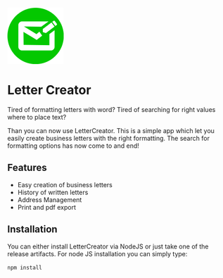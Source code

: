 ![Logo](https://raw.githubusercontent.com/Samuel3/LetterCreator/master/src/Logo_Small.png)
# Letter Creator
Tired of formatting letters with word? Tired of searching for right values where to place text?

Than you can now use LetterCreator. This is a simple app which let you easily create business letters with the right formatting. The search for formatting options has now come to and end!
## Features
* Easy creation of business letters
* History of written letters
* Address Management
* Print and pdf export

## Installation
You can either install LetterCreator via NodeJS or just take one of the release artifacts. For node JS installation you can simply type:
```
npm install
```

